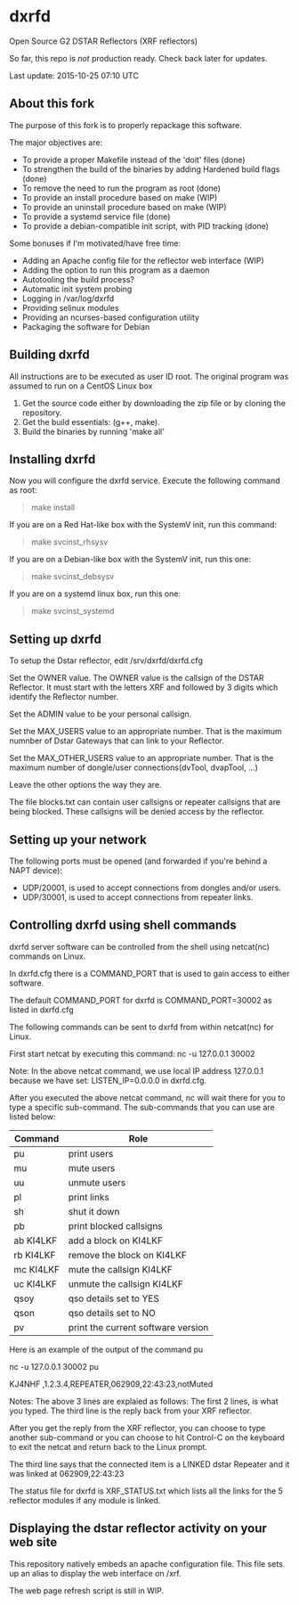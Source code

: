 # dxrfd
Open Source G2 DSTAR Reflectors (XRF reflectors)

So far, this repo is _not_ production ready. Check back later for updates.

Last update: 2015-10-25 07:10 UTC

## About this fork
The purpose of this fork is to properly repackage this software.

The major objectives are:
 * To provide a proper Makefile instead of the 'doit' files (done)
 * To strengthen the build of the binaries by adding Hardened build flags (done)
 * To remove the need to run the program as root (done)
 * To provide an install procedure based on make (WIP)
 * To provide an uninstall procedure based on make (WIP)
 * To provide a systemd service file (done)
 * To provide a debian-compatible init script, with PID tracking (done)

Some bonuses if I'm motivated/have free time:
 * Adding an Apache config file for the reflector web interface (WIP)
 * Adding the option to run this program as a daemon
 * Autotooling the build process?
 * Automatic init system probing
 * Logging in /var/log/dxrfd 
 * Providing selinux modules
 * Providing an ncurses-based configuration utility
 * Packaging the software for Debian 

## Building dxrfd
All instructions are to be executed as user ID root.
The original program was assumed to run on a CentOS Linux box

1. Get the source code either by downloading the zip file or by cloning the repository.
2. Get the build essentials: (g++, make).
3. Build the binaries by running 'make all'

## Installing dxrfd
Now you will configure the dxrfd service. Execute the following command as root:

> make install

If you are on a Red Hat-like box with the SystemV init, run this command:

> make svcinst_rhsysv

If you are on a Debian-like box with the SystemV init, run this one:

> make svcinst_debsysv

If you are on a systemd linux box, run this one:

> make svcinst_systemd

## Setting up dxrfd
To setup the Dstar reflector, edit /srv/dxrfd/dxrfd.cfg

Set the OWNER value. The OWNER value is the callsign of the DSTAR Reflector.
It must start with the letters XRF and followed by 3 digits which identify the
Reflector number.

Set the ADMIN value to be your personal callsign.

Set the MAX_USERS value to an appropriate number.
That is the maximum numnber of Dstar Gateways that can link to your Reflector.

Set the MAX_OTHER_USERS value to an appropriate number.
That is the maximum number of dongle/user connections(dvTool, dvapTool, ...)

Leave the other options the way they are.

The file blocks.txt can contain user callsigns or repeater callsigns that are
being blocked. These callsigns will be denied access by the reflector.

## Setting up your network
The following ports must be opened (and forwarded if you're behind a NAPT device):

* UDP/20001, is used to accept connections from dongles and/or users.
* UDP/30001, is used to accept connections from repeater links.

## Controlling dxrfd using shell commands
dxrfd server software can be controlled from the shell using netcat(nc) 
commands on Linux.

In dxrfd.cfg there is a COMMAND_PORT that is used to gain access to either
software.

The default COMMAND_PORT for dxrfd is COMMAND_PORT=30002 as listed in dxrfd.cfg

The following commands can be sent to dxrfd from 
within netcat(nc) for Linux.

First start netcat by executing this command:   nc  -u  127.0.0.1  30002

Note: In the above netcat command, we use local IP address 127.0.0.1  because
we have set: LISTEN_IP=0.0.0.0 in dxrfd.cfg.

After you executed the above netcat command, nc will wait there for you to type
a specific sub-command.
The sub-commands that you can use are listed below:

| Command   | Role                                |
|-----------|-------------------------------------|
| pu        | print users                         |
| mu        | mute users                          |
| uu        | unmute users                        |
| pl        | print links                         |
| sh        | shut it down                        |
| pb        | print blocked callsigns             |
| ab KI4LKF | add a block on KI4LKF               |
| rb KI4LKF | remove the block on KI4LKF          |
| mc KI4LKF | mute the callsign KI4LKF            |
| uc KI4LKF | unmute the callsign KI4LKF          |
| qsoy      | qso details set to YES              |
| qson      | qso details set to NO               |
| pv        | print the current software version  |


Here is an example of the output of the command pu

   nc -u  127.0.0.1  30002
   pu

   KJ4NHF  ,1.2.3.4,REPEATER,062909,22:43:23,notMuted

Notes:
The above 3 lines are explaied as follows:
The first 2 lines, is what you typed.
The third line is the reply back from your XRF reflector.

After you get the reply from the XRF reflector, you can choose to type another
sub-command or you can choose to hit Control-C on the keyboard to exit the 
netcat and return back to the Linux prompt.

The third line says that the connected item is a LINKED dstar Repeater and it 
was linked at 062909,22:43:23  

The status file for dxrfd is XRF_STATUS.txt which lists all the links for the 
5 reflector modules if any module is linked.

## Displaying the dstar reflector activity on your web site
This repository natively embeds an apache configuration file. This file sets up
an alias to display the web interface on /xrf.

The web page refresh script is still in WIP.

